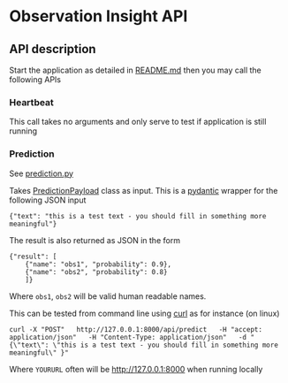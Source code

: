 # Observation Insight API

## API description

Start the application as detailed in [README.md](../../README.md) then you may call the following APIs

### Heartbeat
This call takes no arguments and only serve to test if application is still running

### Prediction
See [prediction.py](../../observation_insight/app/api/routes/prediction.py)

Takes [PredictionPayload](../../observation_insight/app/models/payload.py) class as input. This is a [pydantic](https://pydantic-docs.helpmanual.io/) wrapper for the following JSON input
```
{"text": "this is a test text - you should fill in something more meaningful"}
```

The result is also returned as JSON in the form
```
{"result": [
    {"name": "obs1", "probability": 0.9},
    {"name": "obs2", "probability": 0.8}
    ]}
```
Where `obs1`, `obs2` will be valid human readable names.

This can be tested from command line using [curl](https://curl.se/) as for instance (on linux)
```
curl -X "POST"   http://127.0.0.1:8000/api/predict   -H "accept: application/json"   -H "Content-Type: application/json"   -d "{\"text\": \"this is a test text - you should fill in something more meaningful\" }"
```
Where `YOURURL` often will be <http://127.0.0.1:8000> when running locally
